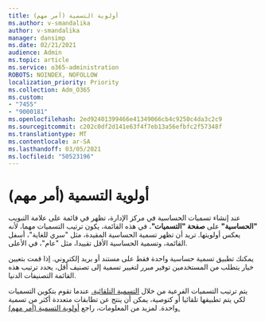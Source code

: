 ```yaml
---
title: أولوية التسمية (أمر مهم)
ms.author: v-smandalika
author: v-smandalika
manager: dansimp
ms.date: 02/21/2021
audience: Admin
ms.topic: article
ms.service: o365-administration
ROBOTS: NOINDEX, NOFOLLOW
localization_priority: Priority
ms.collection: Adm_O365
ms.custom:
- "7455"
- "9000181"
ms.openlocfilehash: 2ed92401399466e41349066cb4c9250c4da3c2c9
ms.sourcegitcommit: c202c0df2d141e63f4f7eb13a56efbfc2f57348f
ms.translationtype: MT
ms.contentlocale: ar-SA
ms.lasthandoff: 03/05/2021
ms.locfileid: "50523196"
---
```

# <a name="label-priority-order-matters"></a>أولوية التسمية (أمر مهم)

عند إنشاء تسميات الحساسية في مركز الإدارة، تظهر في قائمة على علامة التبويب **"الحساسية"** على **صفحة "التسميات".** في هذه القائمة، يكون ترتيب التسميات مهما، لأنه يعكس أولويتها. تريد أن تظهر تسمية الحساسية المقيدة، مثل "سري للغاية"، أسفل القائمة، وتسمية الحساسية الأقل تقييدا، مثل "عام"، في الأعلى.

يمكنك تطبيق تسمية حساسية واحدة فقط على مستند أو بريد إلكتروني. إذا قمت بتعيين خيار يتطلب من المستخدمين توفير مبرر لتغيير تسمية إلى تصنيف أقل، يحدد ترتيب هذه القائمة التصنيفات الدنيا.

يتم ترتيب التسميات الفرعية من خلال [التسمية التلقائية.](https://docs.microsoft.com/microsoft-365/compliance/apply-sensitivity-label-automatically) عندما تقوم بتكوين التسميات لكي يتم تطبيقها تلقائيا أو كتوصية، يمكن أن ينتج عن تطابقات متعددة أكثر من تسمية واحدة. لمزيد من المعلومات، راجع [أولوية التسمية (أمر مهم).](https://docs.microsoft.com/microsoft-365/compliance/sensitivity-labels)